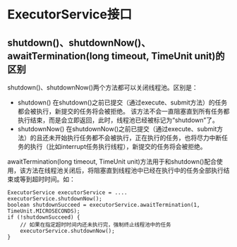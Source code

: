 # ExecutorService接口

## shutdown()、shutdownNow()、awaitTermination(long timeout, TimeUnit unit)的区别
shutdown()、shutdownNow()两个方法都可以关闭线程池。区别是：
+ shutdown()
    在shutdown()之前已提交（通过execute、submit方法）的任务都会被执行，新提交的任务将会被拒绝。
    该方法不会一直阻塞直到所有任务都执行结束，而是会立即返回，此时，线程池已经被标记为“shutdown”了。
+ shutdownNow()
    在shutdownNow()之前已提交（通过execute、submit方法）的且还未开始执行任务都不会被执行，正在执行的任务，也将尽力中断任务的执行（比如interrupt任务执行线程），新提交的任务将会被拒绝。

awaitTermination(long timeout, TimeUnit unit)方法用于和shutdown()配合使用，该方法在线程池关闭后，将阻塞直到线程池中已经在执行中的任务全部执行结束或等到超时时间。如：
```
ExecutorService executorService = ....
executorService.shutdownNow();
boolean shutdownSucceed = executorService.awaitTermination(1, TimeUnit.MICROSECONDS);
if (!shutdownSucceed) {
    // 如果在指定超时时间内还未执行完，强制终止线程池中的任务
    executorService.shutdownNow();
}
```